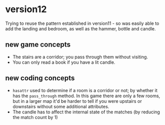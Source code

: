 # version12

Trying to reuse the pattern established in version11 - so was easily able to add the landing and bedroom, as well as the hammer, bottle and candle.

## new game concepts
* The stairs are a corridor; you pass through them without visiting.
* You can only read a book if you have a lit candle.

## new coding concepts
* `hasattr` used to determine if a room is a corridor or not; by whether it has the `pass_through` method. In this game there are only a few rooms, but in a larger map it'd be harder to tell if you were upstairs or downstairs without some additional attributes.
* The candle has to affect the internal state of the matches (by reducing the match count by 1)
